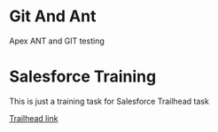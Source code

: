 # Git And Ant

Apex ANT and GIT testing

# Salesforce Training

This is just a training task for Salesforce Trailhead task 

[Trailhead link](https://trailhead.salesforce.com/me/accenture-latvia-muthusankar-venkatachalam)
